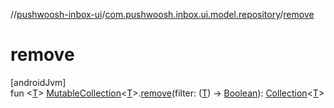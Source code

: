 //[pushwoosh-inbox-ui](../../index.md)/[com.pushwoosh.inbox.ui.model.repository](index.md)/[remove](remove.md)

# remove

[androidJvm]\
fun &lt;[T](remove.md)&gt; [MutableCollection](https://kotlinlang.org/api/latest/jvm/stdlib/kotlin-stdlib/kotlin.collections/-mutable-collection/index.html)&lt;[T](remove.md)&gt;.[remove](remove.md)(filter: ([T](remove.md)) -&gt; [Boolean](https://kotlinlang.org/api/latest/jvm/stdlib/kotlin-stdlib/kotlin/-boolean/index.html)): [Collection](https://kotlinlang.org/api/latest/jvm/stdlib/kotlin-stdlib/kotlin.collections/-collection/index.html)&lt;[T](remove.md)&gt;

